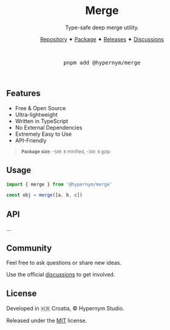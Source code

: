 <h1 align="center">Merge</h1>

<p align="center">Type-safe deep merge utility.</p>

<p align="center">
  <a href="https://github.com/hypernym-studio/merge">Repository</a>
  <span>✦</span>
  <a href="https://www.npmjs.com/package/@hypernym/merge">Package</a>
  <span>✦</span>
  <a href="https://github.com/hypernym-studio/merge/releases">Releases</a>
  <span>✦</span>
  <a href="https://github.com/hypernym-studio/merge/discussions">Discussions</a>
</p>

<br>

<pre align="center">pnpm add @hypernym/merge</pre>

<br>

## Features

- Free & Open Source
- Ultra-lightweight
- Written in TypeScript
- No External Dependencies
- Extremely Easy to Use
- API-Friendly

<blockquote>
  <sub><strong>Package size</strong>: <code>~500 B</code> minified, <code>~360 B</code> gzip</sub>
</blockquote>

## Usage

```ts
import { merge } from '@hypernym/merge'

const obj = merge([a, b, c])
```

## API

...

## Community

Feel free to ask questions or share new ideas.

Use the official [discussions](https://github.com/hypernym-studio/merge/discussions) to get involved.

## License

Developed in 🇭🇷 Croatia, © Hypernym Studio.

Released under the [MIT](LICENSE.txt) license.

